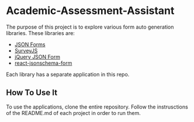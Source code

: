 # Academic-Assessment-Assistant

The purpose of this project is to explore various form auto generation libraries.
These libraries are:
  - [JSON Forms](https://jsonforms.io/)
  - [SurveyJS](https://surveyjs.io/)
  - [jQuery JSON Form](https://plugins.jquery.com/jsForm/)
  - [react-jsonschema-form](https://rjsf-team.github.io/react-jsonschema-form/docs/)

Each library has a separate application in this repo.
  
## How To Use It

To use the applications, clone the entire repository. Follow the instrusctions of the README.md of 
each project in order to run them.
